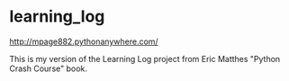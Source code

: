 # learning_log

http://mpage882.pythonanywhere.com/

This is my version of the Learning Log project from Eric Matthes "Python Crash Course" book.
